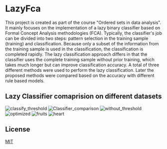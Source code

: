 ﻿# LazyFca

This project is created as part of the course "Ordered sets in data analysis". It mainly focuses on the implementation of a lazy binary classifier based on Formal Concept Analysis methodologies (FCA). Typically, the classifier's job can be divided into two steps: pattern selection in the training sample (training) and classification. Because only a subset of the information from the training sample is used in the classification, the classification is completed rapidly. The lazy classification approach differs in that the classifier uses the complete training sample without prior training, which takes much longer but can improve classification accuracy. A total of three different methods were used to perform the lazy classification. Later the proposed methods were compared based on the accuracy with different rule based models.

## Lazy Classifier comaprision on different datasets

![classify_threshold](https://user-images.githubusercontent.com/43438702/207222611-db0f88a3-ed18-4efe-8a1d-31a72db8bcfe.png)
![Classifier_comparison](https://user-images.githubusercontent.com/43438702/207384528-7be5af76-c755-49f3-90b4-f00c6a41b3b7.png)
![without_threshold](https://user-images.githubusercontent.com/43438702/207222964-53df394e-1e08-4327-9f94-a65851899fdf.png)
![optimized](https://user-images.githubusercontent.com/43438702/207223832-369e75a2-670a-4efc-914e-9b76a50d5197.png)
![fruits](https://user-images.githubusercontent.com/43438702/207223858-96792457-3109-4661-a76a-db63fa38fa99.png)
![heart](https://user-images.githubusercontent.com/43438702/207223873-fe31c62d-9187-42d2-974a-b59da927ecf0.png)

## License

[MIT](https://choosealicense.com/licenses/mit/)
